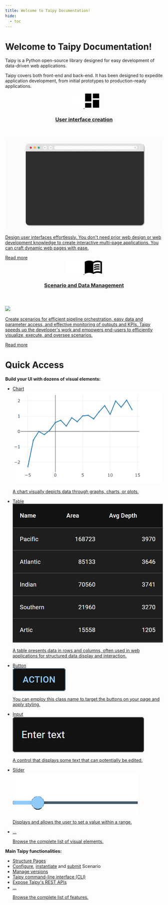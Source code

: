 ```yaml
---
title: Welcome to Taipy Documentation!
hide:
  - toc
---
```


# Welcome to Taipy Documentation!

Taipy is a Python open-source library designed for easy development of data-driven web applications.

Taipy covers both front-end and back-end. It has been designed to expedite application development,
from initial prototypes to production-ready applications.

<div class="tp-row tp-row--gutter-sm">
  <div class="tp-col-12 tp-col-md-6 d-flex">
    <a class="tp-content-card" href="tutorials/articles/understanding_gui/">
      <header class="tp-content-card-header">
        <img class="tp-content-card-icon icon-light" src="images/icons/dashboard-w.svg">
        <img class="tp-content-card-icon icon-dark" src="images/icons/dashboard.svg">
        <h3>User interface creation</h3>
      </header>
      <img src="images/gui_creation.gif">
      <p>
        Design user interfaces effortlessly. You don't need prior web design or web
        development knowledge to create interactive multi-page applications. You can craft dynamic
        web pages with ease.
      </p>
      <span class="tp-content-card-readmore">Read more</span>
    </a>
  </div>
  <div class="tp-col-12 tp-col-md-6 d-flex">
    <a class="tp-content-card" href="tutorials/articles/scenario_management_overview/">
      <header class="tp-content-card-header">
        <img class="tp-content-card-icon icon-light" src="images/icons/menu_book-w.svg">
        <img class="tp-content-card-icon icon-dark" src="images/icons/menu_book.svg">
        <h3>Scenario and Data Management</h3>
      </header>
      <img src="images/scenario_and_data_mgt.gif">
      <p>
        Create scenarios for efficient pipeline orchestration, easy data and parameter access, and
        effective monitoring of outputs and KPIs. Taipy speeds up the developer's work and
        empowers end-users to efficiently visualize, execute, and oversee scenarios.
      </p>
      <span class="tp-content-card-readmore">Read more</span>
    </a>
  </div>
</div>

# Quick Access

**Build your UI with dozens of visual elements:**

<ul class="tp-pills-list">
  <li>
    <a class="tp-pill" href="manuals/userman/gui/viselements/generic/chart/">
      <span>Chart</span>
      <div class="tp-tooltip">
        <img src="manuals/userman/gui/viselements/generic/chart-d.png"/>
        <p>A chart visually depicts data through graphs, charts, or plots.</p>
      </div>
    </a>
  </li>
  <li>
    <a class="tp-pill" href="manuals/userman/gui/viselements/generic/table/">
      <span>Table</span>
      <div class="tp-tooltip">
        <img src="manuals/userman/gui/viselements/generic/table-d.png"/>
        <p>
          A table presents data in rows and columns, often used in web applications for structured
          data display and interaction.
        </p>
      </div>
    </a>
  </li>
  <li>
    <a class="tp-pill" href="manuals/userman/gui/viselements/generic/button/">
      <span>Button</span>
      <div class="tp-tooltip">
        <img src="manuals/userman/gui/viselements/generic/button-d.png" alt="">
        <p>You can employ this class name to target the buttons on your page and apply styling.</p>
      </div>
    </a>
  </li>
  <li>
    <a class="tp-pill" href="manuals/userman/gui/viselements/generic/input/">
      <span>Input</span>
      <div class="tp-tooltip">
        <img src="manuals/userman/gui/viselements/generic/input-d.png"/>
        <p>A control that displays some text that can potentially be edited.</p>
      </div>
    </a>
  </li>
  <li>
    <a class="tp-pill" href="manuals/userman/gui/viselements/generic/slider/">
      <span>Slider</span>
      <div class="tp-tooltip">
        <img src="manuals/userman/gui/viselements/generic/slider-d.png"/>
        <p>Displays and allows the user to set a value within a range.</p>
      </div>
    </a>
  </li>
  <li>
    <a class="tp-pill" href="manuals/userman/gui/viselements/generic/controls/">
      <span>…</span>
      <div class="tp-tooltip">
        <p>Browse the complete list of visual elements.</p>
      </div>
    </a>
  </li>
</ul>

**Main Taipy functionalities:**

<ul class="tp-pills-list">
  <li>
    <a class="tp-pill" href="manuals/userman/gui/viselements/generic/blocks/">
      <span>Structure Pages</span>
    </a>
  </li>
    <li>
      <div class="tp-pill">
        <a href="manuals/userman/sdm/scenario/#scenario-configuration">Configure</a>,
        <a href="manuals/userman/sdm/scenario/#scenario-creation">instantiate</a> and
        <a href="manuals/userman/sdm/scenario/#scenario-submission">submit</a> Scenario
      </div>
    </li>
  <li>
    <a class="tp-pill" href="manuals/userman/versioning/">
      <span>Manage versions</span>
    </a>
  </li>
  <li>
    <a class="tp-pill" href="manuals/cli/">
      <span>Taipy command-line interface (CLI)</span>
    </a>
  </li>
  <li>
    <a class="tp-pill" href="manuals/userman/rest/">
      <span>Expose Taipy's REST APIs</span>
    </a>
  </li>
    <li>
    <a class="tp-pill" href="manuals/userman/">
      <span>…</span>
      <div class="tp-tooltip">
        <p>Browse the complete list of features.</p>
      </div>
    </a>
  </li>
</ul>

